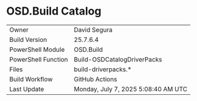 ﻿# OSD.Build Catalog

| | |
|-|-|
| Owner | David Segura |
| Build Version | 25.7.6.4 |
| PowerShell Module | OSD.Build |
| PowerShell Function | Build-OSDCatalogDriverPacks |
| Files | build-driverpacks.* |
| Build Workflow | GitHub Actions |
| Last Update | Monday, July 7, 2025 5:08:40 AM UTC |
